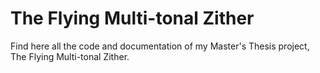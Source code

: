 # The Flying Multi-tonal Zither
Find here all the code and documentation of my Master's Thesis project, The Flying Multi-tonal Zither.
